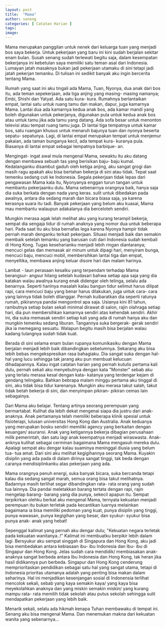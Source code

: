 ```yaml
---
layout: post
title:  "Mama"
author: seneng
categories: [ Catatan Harian ]
tags: 
image: 
---
```


Mama merupakan panggilan untuk nenek dari keluarga tuan yang menjadi bos saya bekerja. Untuk pekerjaan yang baru ini kini sudah berjalan sekitar enam bulan. Susah senang sudah terlewati begitu saja, dalam kesempatan bekerjanya ini kebetulan saya memiliki satu teman asal dari Indonesia. Lumayan jatah masaknya bukan jadi pekerjaan utamaku di sini tetapi jadi jatah pekerjan temanku. Di tulisan ini sedikit banyak aku ingin bercerita tentang Mama.

Rumah yang saat ini aku tingali ada Mama, Tuan, Nyonya, dua anak dari bos itu, ada teman sepekerjaan, ada tiga anjing yang masing- masing namanya; Embi, Shishi dan Yatyat. Ada satu kura- kura. Rumahnya berlantaikan empat, lantai satu untuk ruang tamu dan makan, dapur, juga kamarnya Mama. Lantai dua ada kamarnya kedua anak bos, ada kamar mandi yang boleh digunakan untuk pekerjanya, digunakan pula untuk kedua anak bos atau untuk tamu jika ada tamu yang datang. Ada sofa besar untuk menonton televisi atau tempat ruang tamu juga. Di lantai tiga tempatnya untuk kamar bos, satu ruangan khusus untuk menaruh bajunya tuan dan nyonya beserta sepatu- sepatunya. Lagi, di lantai empat merupakan tempat untuk menjemur pakaian, ada taman bunganya kecil, ada tempat kura- kuranya pula. Biasanya di lantai empat sebagai tempatnya barbique- an.

Mengingat- ingat awal mula mengenal Mama, sewaktu itu aku datang dengan membawa sebuah tas yang berisikan baju- baju kumal. Kedatanganku disambut gaduh oleh ketiga anjing, aku sangat grogi dan masih ragu apakah aku bisa bertahan bekerja di sini atau tidak. Tepat saat temenku sedang cuti ke Indonesia. Segala pekerjaan tidak lepas dari pengawasan Mama kala itu, Nyonyanya enggan turun tangan untuk membantu pekerjaanku dulu. Mama sebenarnya orangnya baik, hanya saja dia suka berkata dengan nada yang keras. sulit untuk dibedakan pada awalnya, antara dia sedang marah dan bicara biasa saja, ya karena kerasnya suara itu tadi. Banyak pekerjaan yang belum aku kuasai, Mama mau membantu walaupun adakalanya dia berceloteh sendiri.

Mungkin merasa agak lelah melihat aku yang kurang terampil bekerja, sempat dia sengaja tidur di rumah anaknya yang nomor dua untuk beberapa hari. Pada saat itu aku bisa bernafas lega karena Nyonya hampir tidak pernah marah denganku terkait pekerjaan. Situasi menjadi baik dan semakin membaik setelah temanku yang barusan cuti dari Indonesia sudah kembali di Hong Kong. Tugas keseharianku menjadi lebih ringan diantaranya; mencuci gelas dan memasak air minum untuk dipagi hari, menyiram bunga, mencuci baju, mencuci mobil, membersihkan lantai tiga dan empat, menyeltika, membawa anjing keluar disore hari dan malam harinya.

Lambat - laun perasaan kesalku yang terpendam terhadap Mama berangsur- angsur hilang setelah kudasari bahwa setiap apa saja yang dia katakan walau awalnya kurang enak didengar oleh telinga, selalu ada benarnya. Seperti hanlnya masalah kalau bangun tidur selimut harus dilipat rapi, cara mencuci baju yang benar harus dilakukan, juga untuk cara- cara yang lainnya tidak boleh dilanggar. Pernah kuibaratkan dia seperti ratunya rumah, pikirannya pandai mengontrol apa saja. Usianya kini 81 tahun, rambutnya setiap bulan sekali minimal dirawat di salon, rajin olahraga setiap hari, dia pun membersihkan kamarnya sendiri atas kehendak sendiri. Akhir ini, dia suka memasak sendiri setiap kali yang ada di rumah hanya aku dan mungkin temenku sedang liburan. Tangannya suka bergerak- gerak sendiri jika ia memegang sesuatu. Walapun begitu masih bisa berjalan walau kadang tulangnya sudah tidak kuat.

Berada di sini selama enam bulan rupanya komunikasiku dengan Mama berjalan menjadi lebih baik dibandingkan sebelumnya. Sekarang aku bisa lebih bebas mengekspresikan rasa bahagiaku. Dia sangat suka dengan hal- hal yang lucu sehingga tak jarang aku pun membuat kelucuan dihadapannya. Kalau ingat catatan harian yang pernah kutulis pertama kali dulu, pernah sekali aku menyebutnya dengan kata "Monster" sebab aku yang terlalu merasa kesal dengan kata- katanya yang terdengar kejam di gendang telingaku. Bahkan bebrapa malam minggu pertama aku tinggal di sini, aku tidak bisa tidur karenanya. Mungkin aku merasa takut salah, takut tidak betah bekerja di sini, dan menyimpan pikiran- pikiran cemas lain sebagainya.

Dari Mama aku belajar. Tentang artinya seorang perempuan yang bermartabat. Kulihat dia lebih dekat mengenai siapa dia justru dari anak- anaknya. Anak pertamanya telah memiliki beberapa klinik spesial untuk fisioterapi, lulusan universitas Hong Kong dan Australia. Anak keduanya yang merupakan bosku sendiri memiliki agency yang berkaitan dengan keuangan/ asuransi. Anak yang ketigannya bekerja dibagian perusahaan milik pemerintah, dan satu lagi anak keempatnya menjadi wiraswasta. Anak- anknya kulihat sebagai cerminan bagaimana Mama mengasuh mereka dulu. Apalagi sempat aku dengar kalau suaminya meninggal diusia yang belum tua- tua amat. Dari sini aku melihat kegigihannya seorang Mama. Kuyakin disiplin yang ada pada di dalam dirinya sangat tinggi, tak beda dengan caranya mendisiplinkanku atas pekerjaan yang ada.

Mama orangnya penuh energi, suka banyak bicara, suka bercanda tetapi kalau dia sedang sangat marah, semua orang bisa takut melihatnya. Badannya masih terlihat segar dibandingkan rata- rata orang yang sudah tua lainnya. Dia pandai meletakkan barang tertata dengan rapi, rajin mengelap barang- barang yang dia punya, sekecil apapun itu. Sempat terpikirkan olehku berkat aku mengenal Mama, ternyata kekuatan menjadi perempuan itu bukan terletak pada kecantikan luarnya melainkan bagaimana ia bisa memiliki pedoman yang kuat, punya disiplin yang tinggi, punya wawasan, punya kegigihan yang besar, dan syukur- syukur bisa punya anak- anak yang hebat!

Sepenggal kalimat yang pernah aku dengar dulu; "Kekuatan negara terletak pada kekuatan wanitanya..!" Kalimat ini membuatku berpikir lebih dalam lagi. Bersyukur aku sempat singgah di Singapura dan Hong Kong, aku jadi bisa membedakan antara kebiasaan ibu- ibu Indonesia dan Ibu- ibu di Singapur dan Hong Kong. Jelas sudah cara mendidik/ membiasakan anak- anaknya sangat berbeda antara Ibu Indonesia dan Hong Kong, tak heran jika hasil didikannya pun berbeda. Singapur dan Hong Kong cenderung memprioritaskan pendidikan sebagai satu hal yang sangat utama, tetapi di Indonesia prioritas utamanya adalah yang penting bisa makan dalam seharinya. Hal ini menjadikan kesenjangan sosial di Indonensia terlihat mencolok sekali, sebab yang kaya semakin kaya/ yang kaya bisa meyekolahkan anaknya dan yang miskin semakin miskin/ yang kurang mampu rata- rata memilih tidak sekolah atau putus sekolah sehingga sulit mendapatkan pekerjaan yang lebih baik.

Menarik sekali, selalu ada hikmah kenapa Tuhan membawaku di tempat ini. Senang aku bisa mengenal Mama. Dan menemukan makna dari kekuatan wanita yang sebenarnya... 

